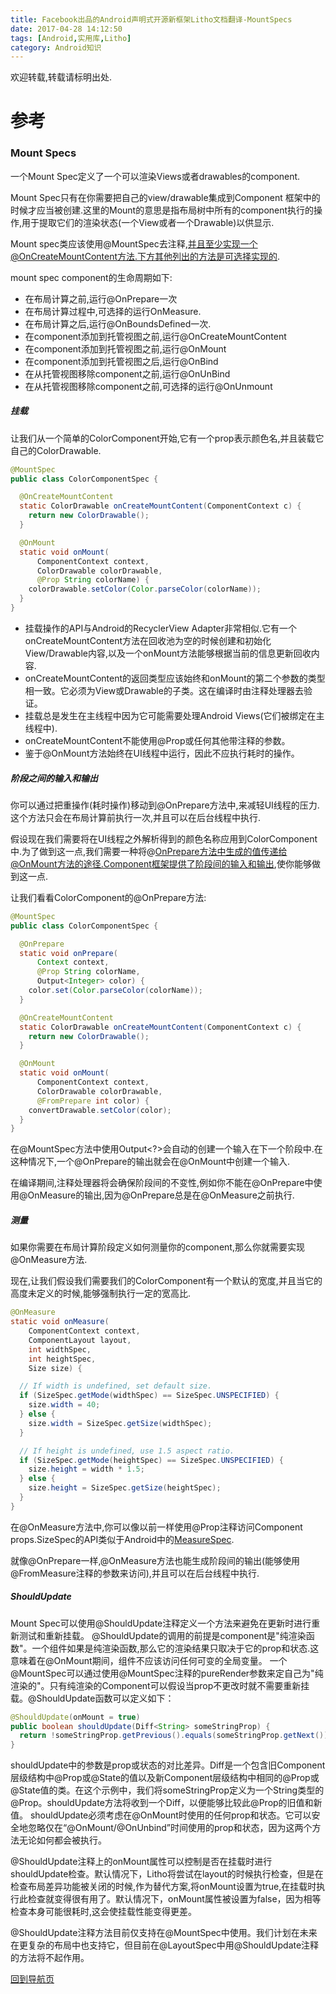 ```yaml
---
title: Facebook出品的Android声明式开源新框架Litho文档翻译-MountSpecs
date: 2017-04-28 14:12:50
tags: [Android,实用库,Litho]
category: Android知识
---
```


欢迎转载,转载请标明出处.

# 参考

### Mount Specs
一个Mount Spec定义了一个可以渲染Views或者drawables的component.

Mount Spec只有在你需要把自己的view/drawable集成到Component 框架中的时候才应当被创建.这里的Mount的意思是指布局树中所有的component执行的操作,用于提取它们的渲染状态(一个View或者一个Drawable)以供显示.

Mount spec类应该使用@MountSpec去注释,并且至少实现一个@OnCreateMountContent方法.下方其他列出的方法是可选择实现的.

mount spec component的生命周期如下:
- 在布局计算之前,运行@OnPrepare一次
- 在布局计算过程中,可选择的运行OnMeasure.
- 在布局计算之后,运行@OnBoundsDefined一次.
- 在component添加到托管视图之前,运行@OnCreateMountContent
- 在component添加到托管视图之前,运行@OnMount
- 在component添加到托管视图之后,运行@OnBind
- 在从托管视图移除component之前,运行@OnUnBind
- 在从托管视图移除component之前,可选择的运行@OnUnmount

##### 挂载
让我们从一个简单的ColorComponent开始,它有一个prop表示颜色名,并且装载它自己的ColorDrawable.
``` java
@MountSpec
public class ColorComponentSpec {

  @OnCreateMountContent
  static ColorDrawable onCreateMountContent(ComponentContext c) {
    return new ColorDrawable();
  }

  @OnMount
  static void onMount(
      ComponentContext context,
      ColorDrawable colorDrawable,
      @Prop String colorName) {
    colorDrawable.setColor(Color.parseColor(colorName));
  }
}
```
- 挂载操作的API与Android的RecyclerView Adapter非常相似.它有一个onCreateMountContent方法在回收池为空的时候创建和初始化View/Drawable内容,以及一个onMount方法能够根据当前的信息更新回收内容.
- onCreateMountContent的返回类型应该始终和onMount的第二个参数的类型相一致。它必须为View或Drawable的子类。这在编译时由注释处理器去验证。
- 挂载总是发生在主线程中因为它可能需要处理Android Views(它们被绑定在主线程中).
- onCreateMountContent不能使用@Prop或任何其他带注释的参数。
- 鉴于@OnMount方法始终在UI线程中运行，因此不应执行耗时的操作。

##### 阶段之间的输入和输出
你可以通过把重操作(耗时操作)移动到@OnPrepare方法中,来减轻UI线程的压力.这个方法只会在布局计算前执行一次,并且可以在后台线程中执行.

假设现在我们需要将在UI线程之外解析得到的颜色名称应用到ColorComponent中.为了做到这一点,我们需要一种将@OnPrepare方法中生成的值传递给@OnMount方法的途径.Component框架提供了阶段间的输入和输出,使你能够做到这一点.

让我们看看ColorComponent的@OnPrepare方法:
``` java
@MountSpec
public class ColorComponentSpec {

  @OnPrepare
  static void onPrepare(
      Context context,
      @Prop String colorName,
      Output<Integer> color) {
    color.set(Color.parseColor(colorName));
  }

  @OnCreateMountContent
  static ColorDrawable onCreateMountContent(ComponentContext c) {
    return new ColorDrawable();
  }

  @OnMount
  static void onMount(
      ComponentContext context,
      ColorDrawable colorDrawable,
      @FromPrepare int color) {
    convertDrawable.setColor(color);
  }
}
```
在@MountSpec方法中使用Output<?>会自动的创建一个输入在下一个阶段中.在这种情况下,一个@OnPrepare的输出就会在@OnMount中创建一个输入.

在编译期间,注释处理器将会确保阶段间的不变性,例如你不能在@OnPrepare中使用@OnMeasure的输出,因为@OnPrepare总是在@OnMeasure之前执行.

##### 测量
如果你需要在布局计算阶段定义如何测量你的component,那么你就需要实现@OnMeasure方法.

现在,让我们假设我们需要我们的ColorComponent有一个默认的宽度,并且当它的高度未定义的时候,能够强制执行一定的宽高比.
``` java
@OnMeasure
static void onMeasure(
    ComponentContext context,
    ComponentLayout layout,
    int widthSpec,
    int heightSpec,
    Size size) {

  // If width is undefined, set default size.
  if (SizeSpec.getMode(widthSpec) == SizeSpec.UNSPECIFIED) {
    size.width = 40;
  } else {
    size.width = SizeSpec.getSize(widthSpec);
  }

  // If height is undefined, use 1.5 aspect ratio.
  if (SizeSpec.getMode(heightSpec) == SizeSpec.UNSPECIFIED) {
    size.height = width * 1.5;
  } else {
    size.height = SizeSpec.getSize(heightSpec);
  }
}
```
在@OnMeasure方法中,你可以像以前一样使用@Prop注释访问Component props.SizeSpec的API类似于Android中的[MeasureSpec]().

就像@OnPrepare一样,@OnMeasure方法也能生成阶段间的输出(能够使用@FromMeasure注释的参数来访问),并且可以在后台线程中执行.

##### ShouldUpdate

Mount Spec可以使用@ShouldUpdate注释定义一个方法来避免在更新时进行重新测试和重新挂载。
@ShouldUpdate的调用的前提是component是"纯渲染函数"。一个组件如果是纯渲染函数,那么它的渲染结果只取决于它的prop和状态.这意味着在@OnMount期间，组件不应该访问任何可变的全局变量。
一个@MountSpec可以通过使用@MountSpec注释的pureRender参数来定自己为"纯渲染的"。只有纯渲染的Component可以假设当prop不更改时就不需要重新挂载。@ShouldUpdate函数可以定义如下：

``` java
@ShouldUpdate(onMount = true)
public boolean shouldUpdate(Diff<String> someStringProp) {
  return !someStringProp.getPrevious().equals(someStringProp.getNext());
}
```

shouldUpdate中的参数是prop或状态的对比差异。Diff是一个包含旧Component层级结构中@Prop或@State的值以及新Component层级结构中相同的@Prop或@State值的类。在这个示例中，我们将someStringProp定义为一个String类型的@Prop。shouldUpdate方法将收到一个Diff<String>，以便能够比较此@Prop的旧值和新值。
shouldUpdate必须考虑在@OnMount时使用的任何prop和状态。它可以安全地忽略仅在“@OnMount/@OnUnbind”时间使用的prop和状态，因为这两个方法无论如何都会被执行。

@ShouldUpdate注释上的onMount属性可以控制是否在挂载时进行shouldUpdate检查。默认情况下，Litho将尝试在layout的时候执行检查，但是在检查布局差异功能被关闭的时候,作为替代方案,将onMount设置为true,在挂载时执行此检查就变得很有用了。默认情况下，onMount属性被设置为false，因为相等检查本身可能很耗时,这会使挂载性能变得更差。

@ShouldUpdate注释方法目前仅支持在@MountSpec中使用。我们计划在未来在更复杂的布局中也支持它，但目前在@LayoutSpec中用@ShouldUpdate注释的方法将不起作用。

[回到导航页](https://shikieiki.github.io/2017/05/04/Facebook%E5%87%BA%E5%93%81%E7%9A%84Android%E5%A3%B0%E6%98%8E%E5%BC%8F%E5%BC%80%E6%BA%90%E6%96%B0%E6%A1%86%E6%9E%B6Litho%E6%96%87%E6%A1%A3%E7%BF%BB%E8%AF%91-%E6%80%BB%E8%A7%88%E5%92%8C%E5%AF%BC%E8%88%AA/)